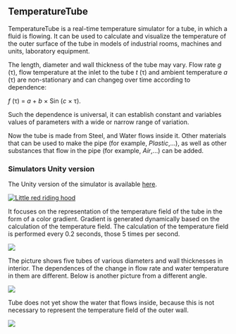 ## TemperatureTube

TemperatureTube is a real-time temperature simulator for a tube, in which a fluid is flowing. It can be used to calculate and visualize the temperature of the outer surface of the tube in models of industrial rooms, machines and units, laboratory equipment. 

The length, diameter and wall thickness of the tube may vary. Flow rate *g* (τ), flow temperature at the inlet to the tube *t* (τ) and ambient temperature *a* (τ) are non-stationary and can changeg  over time according to dependence:

*f* (τ) = *a* + *b* × Sin (*c* × τ).

Such the dependence is universal, it can establish constant and variables values of parameters with a wide or narrow range of variation.

Now the tube is made from Steel, and Water flows inside it. Other materials that can be used to make the pipe (for example, *Plastic*,...), as well as other substances that flow in the pipe (for example, *Air*,...) can be added.

### Simulators Unity version

The Unity version of the simulator is available [here](https://assetstore.unity.com/packages/slug/192521?_ga=2.52409002.2012061589.1617710108-1802814762.1615540003). 

[![Little red riding hood](https://software-twins.github.io/png/16-17-15.png)](https://drive.google.com/file/d/1g1cKb-JRLkodt7VImbhOqrMH9pQ0HQQs/view?usp=sharing "Little red riding hood - Click to Watch!")

It focuses on the representation of the temperature field of the tube in the form of a color gradient. Gradient is generated dynamically based on the calculation of the temperature field. The calculation of the temperature field is performed every 0.2 seconds, those 5 times per second. 

![](https://software-twins.github.io/png/16-17-15.png)

The picture shows five tubes of various diameters and wall thicknesses in interior. The dependences of the change in flow rate and water temperature in them are different. Below is another picture from a different angle. 

![](https://software-twins.github.io/png/14-37-07.png)

Tube does not yet show the water that flows inside, because this is not necessary to represent the temperature field of the outer wall.

![](https://software-twins.github.io/png/13-12-30.png) 
